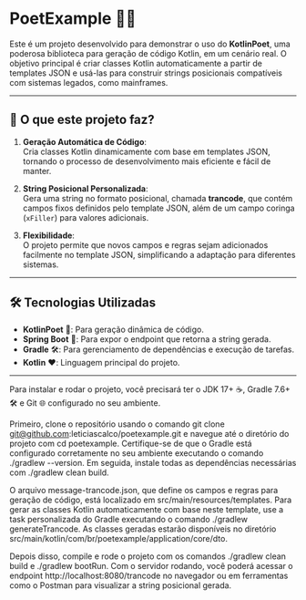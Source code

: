 # PoetExample 🎨✨

Este é um projeto desenvolvido para demonstrar o uso do **KotlinPoet**, uma poderosa biblioteca para geração de código Kotlin, em um cenário real. O objetivo principal é criar classes Kotlin automaticamente a partir de templates JSON e usá-las para construir strings posicionais compatíveis com sistemas legados, como mainframes.

---

## 🌟 O que este projeto faz?

1. **Geração Automática de Código**:  
   Cria classes Kotlin dinamicamente com base em templates JSON, tornando o processo de desenvolvimento mais eficiente e fácil de manter.

2. **String Posicional Personalizada**:  
   Gera uma string no formato posicional, chamada **trancode**, que contém campos fixos definidos pelo template JSON, além de um campo coringa (`xFiller`) para valores adicionais.

3. **Flexibilidade**:  
   O projeto permite que novos campos e regras sejam adicionados facilmente no template JSON, simplificando a adaptação para diferentes sistemas.

---

## 🛠️ Tecnologias Utilizadas

- **KotlinPoet** 🎨: Para geração dinâmica de código.
- **Spring Boot** 🚀: Para expor o endpoint que retorna a string gerada.
- **Gradle** 🛠️: Para gerenciamento de dependências e execução de tarefas.
- **Kotlin** ❤️: Linguagem principal do projeto.

---

Para instalar e rodar o projeto, você precisará ter o JDK 17+ ☕, Gradle 7.6+ 🛠️ e Git 🌐 configurado no seu ambiente. 

Primeiro, clone o repositório usando o comando git clone git@github.com:leticiascalco/poetexample.git e navegue até o diretório do projeto com cd poetexample. 
Certifique-se de que o Gradle está configurado corretamente no seu ambiente executando o comando ./gradlew --version. 
Em seguida, instale todas as dependências necessárias com ./gradlew clean build.

O arquivo message-trancode.json, que define os campos e regras para geração de código, está localizado em src/main/resources/templates. 
Para gerar as classes Kotlin automaticamente com base neste template, use a task personalizada do Gradle executando o comando ./gradlew generateTrancode. 
As classes geradas estarão disponíveis no diretório src/main/kotlin/com/br/poetexample/application/core/dto.

Depois disso, compile e rode o projeto com os comandos ./gradlew clean build e ./gradlew bootRun. 
Com o servidor rodando, você poderá acessar o endpoint http://localhost:8080/trancode no navegador ou em ferramentas como o Postman para visualizar a string posicional gerada.
